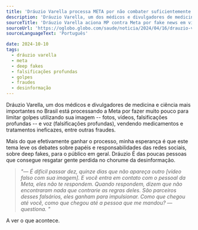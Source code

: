 ```yaml
---
title: 'Dráuzio Varella processa META por não combater suficientemente golpes e fraudes'
description: 'Dráuzio Varella, um dos médicos e divulgadores de medicina e ciência mais importantes no Brasil está processando a Meta por fazer muito pouco para limitar golpes utilizando sua imagem -- fotos, vídeos, falsificações profundas -- e voz (falsificações profundas), vendendo medicamentos e tratamentos ineficazes, entre outras fraudes.'
sourceTitle: 'Dráuzio Varella aciona MP contra Meta por fake news em vídeos com seu nome e imagem nas redes: não estão nem aí'
sourceUrl: 'https://oglobo.globo.com/saude/noticia/2024/04/16/drauzio-varella-aciona-mp-contra-meta-por-fake-news-em-videos-com-seu-nome-e-imagem-nas-redes-nao-estao-nem-ai.ghtml'
sourceLanguageText: 'Português'

date: 2024-10-10
tags:
  - dráuzio varella
  - meta
  - deep fakes
  - falsificações profundas
  - golpes
  - fraudes
  - desinformação
---
```


Dráuzio Varella, um dos médicos e divulgadores de medicina e ciência mais importantes no Brasil está processando a Meta por fazer muito pouco para limitar golpes utilizando sua imagem -- fotos, vídeos, falsificações profundas -- e voz (falsificações profundas), vendendo medicamentos e tratamentos ineficazes, entre outras fraudes.

Mais do que efetivamente ganhar o processo, minha esperança é que este tema leve os debates sobre papéis e responsabilidades das redes sociais, sobre deep fakes, para o público em geral. Dráuzio É das poucas pessoas que consegue resgatar gente perdida no chorume da desinformação.

> _"— É difícil passar dez, quinze dias que não apareça outro [vídeo falso com sua imagem]. E você entra em contato com o pessoal da Meta, eles não te respondem. Quando respondem, dizem que não encontraram nada que contrarie as regras deles. São parceiros desses falsários, eles ganham para impulsionar. Como que chegou até você, como que chegou até a pessoa que me mandou? — questiona. "_

A ver o que acontece.
